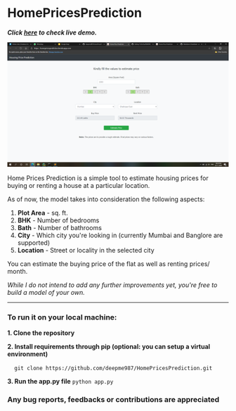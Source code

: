 # HomePricesPrediction

***Click [here](https://homepricesprediction.herokuapp.com/) to check live demo.***

![Home Page](Index.png "Home Page")

Home Prices Prediction is a simple tool to estimate housing prices for buying or renting a house at a particular location.

As of now, the model takes into consideration the following aspects:
1. **Plot Area** - sq. ft.
2. **BHK** - Number of bedrooms
3. **Bath** - Number of bathrooms
4. **City** - Which city you're looking in (currently Mumbai and Banglore are supported)
5. **Location** - Street or locality in the selected city

You can estimate the buying price of the flat as well as renting prices/ month.

*While I do not intend to add any further improvements yet, you're free to build a model of your own.*

---

### To run it on your local machine:

**1. Clone the repository**

**2. Install requirements through pip (optional: you can setup a virtual environment)**
   
&nbsp;&nbsp;&nbsp;&nbsp;`git clone https://github.com/deepme987/HomePricesPrediction.git`
   
**3. Run the app.py file**
    `python app.py`
    
### Any bug reports, feedbacks or contributions are appreciated
